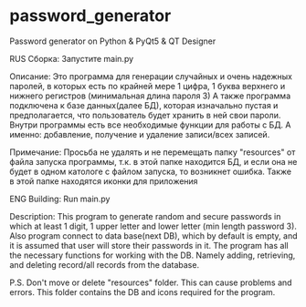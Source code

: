 # password_generator
Password generator on Python &amp; PyQt5 &amp; QT Designer


RUS
Сборка:
Запустите main.py

Описание:
Это программа для генерации случайных и очень надежных паролей, в которых есть по крайней мере 1 цифра,
1 буква верхнего и нижнего регистров (минимальная длина пароля 3)
А также программа подключена к базе данных(далее БД), которая изначально пустая и предполагается, что 
пользователь будет хранить в ней свои пароли. Внутри программы есть все необходимые функции для работы с БД.
А именно: добавление, получение и удаление записи/всех записей.

Примечание:
Просьба не удалять и не перемещать папку "resources" от файла запуска программы, т.к. в этой папке находится БД, 
и если она не будет в одном катологе с файлом запуска, то возникнет ошибка.
Также в этой папке находятся иконки для приложения


ENG
Building:
Run main.py

Description:
This program to generate random and secure passwords in which at least 1 digit, 1 upper letter and lower letter (min length password 3).
Also program connect to data base(next DB), which by default is empty, and it is assumed that user will store their passwords in it.
The program has all the necessary functions for working with the DB. Namely adding, retrieving, and deleting record/all records from the database.

P.S.
Don't move or delete "resources" folder. This can cause problems and errors. This folder contains the DB and icons required for the program.
